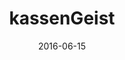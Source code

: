---
layout: site
title: "kassenGeist"
date: 2016-06-15
categories: [community]
version: 1.5.8
major: 1
minor: 5
patch: 8
slug: kassengeist
link: http://www.kassengeist.at/
permalink: /sites/:slug
---